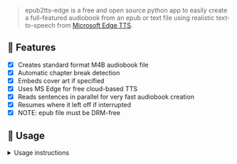 > epub2tts-edge is a free and open source python app to easily create a full-featured audiobook from an epub or text file using realistic text-to-speech from [Microsoft Edge TTS](https://github.com/rany2/edge-tts/).

## 🚀 Features

- [x] Creates standard format M4B audiobook file
- [x] Automatic chapter break detection
- [x] Embeds cover art if specified
- [x] Uses MS Edge for free cloud-based TTS
- [x] Reads sentences in parallel for very fast audiobook creation
- [x] Resumes where it left off if interrupted
- [x] NOTE: epub file must be DRM-free

## 📖 Usage

<details>
<summary> Usage instructions</summary>

convert epub to formatted txt file

```bash
edgeab -f "epubfile"
```
alteratively use [epub2tts-edge](https://github.com/aedocw/epub2tts-edge)
```bash
edgeab -f "filedir" -m "opfmetafile" -c "coverimage" -v "voice"
```

## Updating

<details>
<summary>UPDATING YOUR INSTALLATION</summary>

1. cd to repo directory
2. `git pull`
3. Activate virtual environment you installed epub2tts in if you installed in a virtual environment
4. `pip install . --upgrade`
</details>

## Author

👤 **The Ducktor**

- GitHub: [@aedocw](https://github.com/The-Ducktor)

